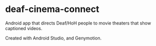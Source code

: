 # deaf-cinema-connect
Android app that directs Deaf/HoH people to movie theaters that show captioned videos.

Created with Android Studio, and Genymotion.
